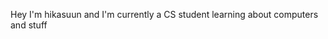 Hey I'm hikasuun and I'm currently a CS student learning about computers and stuff

<!---
hikasuun/hikasuun is a ✨ special ✨ repository because its `README.md` (this file) appears on your GitHub profile.
You can click the Preview link to take a look at your changes.
--->
